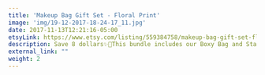 ```yaml
---
title: 'Makeup Bag Gift Set - Floral Print'
image: 'img/19-12-2017-18-24-17_11.jpg'
date: 2017-11-13T12:21:16-05:00
etsyLink: https://www.etsy.com/listing/559384758/makeup-bag-gift-set-floral-print?ref=shop_home_active_12
description: Save 8 dollars✨🎉This bundle includes our Boxy Bag and Stand Up Bag, perfect gift!!These bags are great for travel and storage and organization.Each Lined with sturdy interfacing and handle attached to the side.Lined with ProSoft® Food Safe Waterproof PUL Fabric to wipe clean during use. Each stand up bag has a strong metal zipper. Fabric pattern image will vary slightly and be unique for each bag.Boxy Bag Measurements:• 9" long• 5 1/2" tall• 5" wideStand Up Bag Measurements:•9 1/4"long•6 1/2" tall•4 1/4" widely
external_link: ""
weight: 2
---
```


